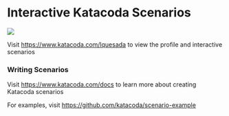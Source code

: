 # Interactive Katacoda Scenarios

[![](http://shields.katacoda.com/katacoda/lquesada/count.svg)](https://www.katacoda.com/lquesada "Get your profile on Katacoda.com")

Visit https://www.katacoda.com/lquesada to view the profile and interactive scenarios

### Writing Scenarios
Visit https://www.katacoda.com/docs to learn more about creating Katacoda scenarios

For examples, visit https://github.com/katacoda/scenario-example
